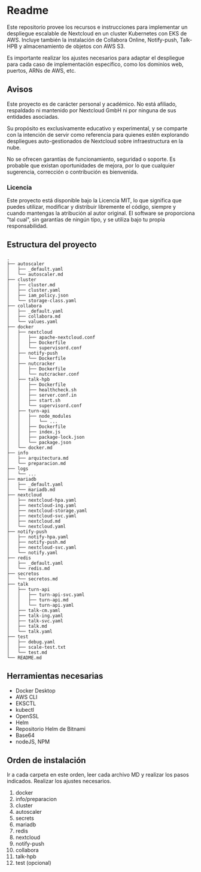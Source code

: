 # Readme

Este repositorio provee los recursos e instrucciones para implementar un despliegue escalable de Nextcloud en un cluster Kubernetes con EKS de AWS. Incluye también la instalación de Collabora Online, Notify-push, Talk-HPB y almacenamiento de objetos con AWS S3.

Es importante realizar los ajustes necesarios para adaptar el despliegue para cada caso de implementación específico, como los dominios web, puertos, ARNs de AWS, etc.

## Avisos

Este proyecto es de carácter personal y académico. No está afiliado, respaldado ni mantenido por Nextcloud GmbH ni por ninguna de sus entidades asociadas.

Su propósito es exclusivamente educativo y experimental, y se comparte con la intención de servir como referencia para quienes estén explorando despliegues auto-gestionados de Nextcloud sobre infraestructura en la nube.

No se ofrecen garantías de funcionamiento, seguridad o soporte. Es probable que existan oportunidades de mejora, por lo que cualquier sugerencia, corrección o contribución es bienvenida.

### Licencia

Este proyecto está disponible bajo la Licencia MIT, lo que significa que puedes utilizar, modificar y distribuir libremente el código, siempre y cuando mantengas la atribución al autor original. El software se proporciona "tal cual", sin garantías de ningún tipo, y se utiliza bajo tu propia responsabilidad.

## Estructura del proyecto

```plaintext
.
├── autoscaler
│   ├── _default.yaml
│   └── autoscaler.md
├── cluster
│   ├── cluster.md
│   ├── cluster.yaml
│   ├── iam_policy.json
│   └── storage-class.yaml
├── collabora
│   ├── _default.yaml
│   ├── collabora.md
│   └── values.yaml
├── docker
│   ├── nextcloud
│   │   ├── apache-nextcloud.conf
│   │   ├── Dockerfile
│   │   └── supervisord.conf
│   ├── notify-push
│   │   └── Dockerfile
│   ├── nutcracker
│   │   ├── Dockerfile
│   │   └── nutcracker.conf
│   ├── talk-hpb
│   │   ├── Dockerfile
│   │   ├── healthcheck.sh
│   │   ├── server.conf.in
│   │   ├── start.sh
│   │   └── supervisord.conf
│   ├── turn-api
│   │   ├── node_modules
│   │   │   └── ...
│   │   ├── Dockerfile
│   │   ├── index.js
│   │   ├── package-lock.json
│   │   └── package.json
│   └── docker.md
├── info
│   ├── arquitectura.md
│   └── preparacion.md
├── logs
│   └── ...
├── mariadb
│   ├── _default.yaml
│   └── mariadb.md
├── nextcloud
│   ├── nextcloud-hpa.yaml
│   ├── nextcloud-ing.yaml
│   ├── nextcloud-storage.yaml
│   ├── nextcloud-svc.yaml
│   ├── nextcloud.md
│   └── nextcloud.yaml
├── notify-push
│   ├── notify-hpa.yaml
│   ├── notify-push.md
│   ├── nextcloud-svc.yaml
│   └── notify.yaml
├── redis
│   ├── _default.yaml
│   └── redis.md
├── secretos
│   └── secretos.md
├── talk
│   ├── turn-api
│   │   ├── turn-api-svc.yaml
│   │   ├── turn-api.md
│   │   └── turn-api.yaml
│   ├── talk-cm.yaml
│   ├── talk-ing.yaml
│   ├── talk-svc.yaml
│   ├── talk.md
│   └── talk.yaml
├── test
│   ├── debug.yaml
│   ├── scale-test.txt
│   └── test.md
└── README.md
```

## Herramientas necesarias

- Docker Desktop
- AWS CLI
- EKSCTL
- kubectl
- OpenSSL
- Helm
- Repositorio Helm de Bitnami
- Base64
- nodeJS, NPM

## Orden de instalación

Ir a cada carpeta en este orden, leer cada archivo MD y realizar los pasos indicados. Realizar los ajustes necesarios.

1. docker
2. info/preparacion
3. cluster
4. autoscaler
5. secrets
6. mariadb
7. redis
8. nextcloud
9. notify-push
10. collabora
11. talk-hpb
12. test (opcional)
